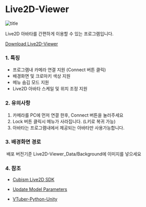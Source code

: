 # Live2D-Viewer

![title](./Images/settings.png)

Live2D 아바타를 간편하게 이용할 수 있는 프로그램입니다.

[Download Live2D-Viewer](https://github.com/dhku/Live2D-Viewer/releases)

### 1. 특징

* 프로그램내 카메라 연결 지원 (Connect 버튼 클릭)
* 배경화면 및 크로마키 색상 지원
* 메뉴 숨김 모드 지원
* Live2D 아바타 스케일 및 위치 조정 지원

### 2. 유의사항

1. 카메라를 PC에 먼저 연결 한후, Connect 버튼을 눌러주세요
2. Lock 버튼 클릭시 메뉴가 사라집니다. (L키로 복귀 가능)
3. 아바타는 프로그램내에서 제공되는 아바타만 사용가능합니다. 

### 3. 배경화면 경로

​	배포 버전기준 Live2D-Viewer_Data/Background에 이미지를 넣으세요

### 4. 참조 

* [Cubism Live2D SDK](https://docs.live2d.com/4.2/ko/cubism-sdk-tutorials/getting-started-cocos/)
* [Update Model Parameters](https://docs.live2d.com/en/cubism-sdk-tutorials/about-parameterupdating-of-model/)

* [VTuber-Python-Unity](https://github.com/mmmmmm44/VTuber-Python-Unity)
